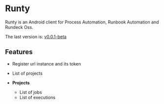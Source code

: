 # Runty

Runty is an Android client for Process Automation, Runbook Automation and Rundeck Oss.

The last version is:
[v0.0.1-beta](https://github.com/Alex2077/runty/releases/tag/v0.0.1)

## Features
- Register url instance and its token
- List of projects

- **Projects**
  - List of jobs
  - List of executions
